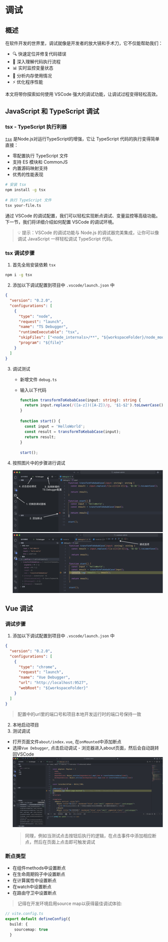 # 调试

## 概述

在软件开发的世界里，调试就像是开发者的放大镜和手术刀，它不仅能帮助我们：

- 🔍 快速定位并修复代码错误
- 🔄 深入理解代码执行流程
- 📊 实时监控变量状态
- 💾 分析内存使用情况
- ⚡ 优化程序性能

本文将带你探索如何使用 VSCode 强大的调试功能，让调试过程变得轻松高效。

## JavaScript 和 TypeScript 调试

### tsx - TypeScript 执行利器

[`tsx`](https://tsx.is/) 是Node.js对运行TypeScript的增强，它让 TypeScript 代码的执行变得简单直接：

- 零配置执行 TypeScript 文件
- 支持 ES 模块和 CommonJS
- 内置源码映射支持
- 优秀的性能表现

```bash
# 安装 tsx
npm install -g tsx

# 执行 TypeScript 文件
tsx your-file.ts
```

通过 VSCode 的调试配置，我们可以轻松实现断点调试、变量监控等高级功能。下一节，我们将详细介绍如何配置 VSCode 的调试环境。

> 💡 提示：VSCode 的调试功能与 Node.js 的调试器完美集成，让你可以像调试 JavaScript 一样轻松调试 TypeScript 代码。

### tsx 调试步骤

1. 首先全局安装依赖 `tsx`

```bash
npm i -g tsx
```

2. 添加以下调试配置到项目中 `.vscode/launch.json` 中

```json
{
  "version": "0.2.0",
  "configurations": [
    {
      "type": "node",
      "request": "launch",
      "name": "TS Debugger",
      "runtimeExecutable": "tsx",
      "skipFiles": ["<node_internals>/**", "${workspaceFolder}/node_modules/**"],
      "program": "${file}"
    }
  ]
}
```

3. 调试测试

   - 新增文件 `debug.ts`
   - 输入以下代码

     ```ts
     function transformToKebabCase(input: string): string {
       return input.replace(/([a-z])([A-Z])/g, '$1-$2').toLowerCase();
     }

     function start() {
       const input = 'HelloWorld';
       const result = transformToKebabCase(input);
       return result;
     }

     start();
     ```

4. 按照图片中的步骤进行调试

   ![](../../assets/VSCode调试指南01.png)
   ![](../../assets/VSCode调试指南02.png)

## Vue 调试

### 调试步骤

1. 添加以下调试配置到项目中 `.vscode/launch.json` 中

```json
{
  "version": "0.2.0",
  "configurations": [
    {
      "type": "chrome",
      "request": "launch",
      "name": "Vue Debugger",
      "url": "http://localhost:9527",
      "webRoot": "${workspaceFolder}"
    }
  ]
}
```

> 配置中的url里的端口号和项目本地开发运行时的端口号保持一致

2. 本地启动项目
3. 测试调试

- 打开页面文件`about/index.vue`, 在`onMounted`中添加断点
- 选择`Vue Debugger`, 点击启动调试 - 浏览器进入about页面，然后会自动跳转回VSCode
  ![](../../assets/VSCode调试指南03.png)
  > 同理，例如当测试点击按钮后执行的逻辑，在点击事件中添加相应断点，然后在页面上点击即可触发调试

### 断点类型

- 在组件methods中设置断点
- 在生命周期钩子中设置断点
- 在计算属性中设置断点
- 在watch中设置断点
- 在路由守卫中设置断点

> 记得在开发环境启用source map以获得最佳调试体验:

```ts
// vite.config.ts
export default defineConfig({
  build: {
    sourcemap: true
  }
```
